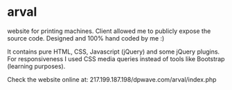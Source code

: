 # arval
website for printing machines. Client allowed me to publicly expose the source code. Designed and 100% hand coded by me :)

It contains pure HTML, CSS, Javascript (jQuery) and some jQuery plugins.
For responsiveness I used CSS media queries instead of tools like Bootstrap (learning purposes).

Check the website online at: 217.199.187.198/dpwave.com/arval/index.php
